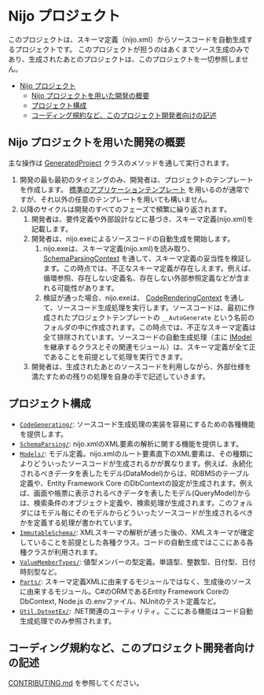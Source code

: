 # Nijo プロジェクト
このプロジェクトは、スキーマ定義（nijo.xml）からソースコードを自動生成するプロジェクトです。
このプロジェクトが担うのはあくまでソース生成のみであり、生成されたあとのプロジェクトは、このプロジェクトを一切参照しません。

- [Nijo プロジェクト](#nijo-プロジェクト)
  - [Nijo プロジェクトを用いた開発の概要](#nijo-プロジェクトを用いた開発の概要)
  - [プロジェクト構成](#プロジェクト構成)
  - [コーディング規約など、このプロジェクト開発者向けの記述](#コーディング規約などこのプロジェクト開発者向けの記述)


## Nijo プロジェクトを用いた開発の概要
主な操作は [GeneratedProject](./GeneratedProject.cs) クラスのメソッドを通して実行されます。

1. 開発の最も最初のタイミングのみ、開発者は、プロジェクトのテンプレートを作成します。 [標準のアプリケーションテンプレート](../Nijo.ApplicationTemplate.Ver1/README.md) を用いるのが通常ですが、それ以外の任意のテンプレートを用いても構いません。
2. 以降のサイクルは開発のすべてのフェーズで頻繁に繰り返されます。
   1. 開発者は、要件定義や外部設計などに基づき、スキーマ定義(nijo.xml)を記載します。
   2. 開発者は、nijo.exeによるソースコードの自動生成を開始します。
      1. nijo.exeは、スキーマ定義(nijo.xml)を読み取り、 [SchemaParsingContext](./SchemaParsing/SchemaParseContext.cs) を通して、スキーマ定義の妥当性を検証します。この時点では、不正なスキーマ定義が存在しえます。例えば、循環参照、存在しない定義名、存在しない外部参照定義などが含まれる可能性があります。
      2. 検証が通った場合、nijo.exeは、 [CodeRenderingContext](./CodeGenerating/CodeRenderingContext.cs) を通して、ソースコード生成処理を実行します。ソースコードは、最初に作成されたプロジェクトテンプレートの `__AutoGenerate` という名前のフォルダの中に作成されます。この時点では、不正なスキーマ定義は全て排除されています。ソースコードの自動生成処理（主に [IModel](./CodeGenerating/IModel.cs) を継承するクラスとその関連モジュール）は、スキーマ定義が全て正であることを前提として処理を実行できます。
   3. 開発者は、生成されたあとのソースコードを利用しながら、外部仕様を満たすための残りの処理を自身の手で記述していきます。


## プロジェクト構成
- [`CodeGenerating/`](./CodeGenerating/): ソースコード生成処理の実装を容易にするための各種機能を提供します。
- [`SchemaParsing/`](./SchemaParsing/): nijo.xmlのXML要素の解析に関する機能を提供します。
- [`Models/`](./Models/): モデル定義。nijo.xmlのルート要素直下のXML要素は、その種類によりどういったソースコードが生成されるかが異なります。例えば、永続化されるべきデータを表したモデル(DataModel)からは、RDBMSのテーブル定義や、Entity Framework Core のDbContextの設定が生成されます。例えば、画面や帳票に表示されるべきデータを表したモデル(QueryModel)からは、検索条件のオブジェクト定義や、検索処理が生成されます。このフォルダにはモデル毎にそのモデルからどういったソースコードが生成されるべきかを定義する処理が書かれています。
- [`ImmutableSchema/`](./ImmutableSchema/): XMLスキーマの解析が通った後の、XMLスキーマが確定していることを前提とした各種クラス。コードの自動生成ではここにある各種クラスが利用されます。
- [`ValueMemberTypes/`](./ValueMemberTypes/): 値型メンバーの型定義。単語型、整数型、日付型、日付時刻型など。
- [`Parts/`](./Parts/): スキーマ定義XMLに由来するモジュールではなく、生成後のソースに由来するモジュール。C#のORMであるEntity Framework CoreのDbContext, Node.js の.envファイル、NUnitのテスト定義など。
- [`Util.DotnetEx/`](./Util.DotnetEx/): .NET関連のユーティリティ。ここにある機能はコード自動生成処理でのみ参照されます。


## コーディング規約など、このプロジェクト開発者向けの記述
[CONTRIBUTING.md](./CONTRIBUTING.md) を参照してください。
